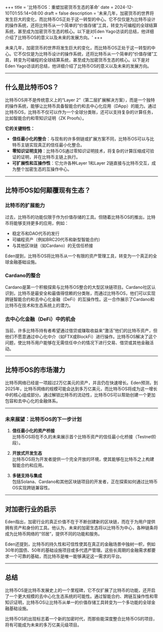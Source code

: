 +++
title = '比特币OS：重塑加密货币生态的革命'
date = 2024-12-10T01:55:14+08:00
draft = false
description = '未来几年，加密货币的世界将发生巨大的变化，而比特币OS正处于这一转型的中心。它不仅仅是为比特币设计的操作系统，还将比特币从一个简单的“价值存储”工具，转变为可编程的全球结算系统，甚至成为加密货币生态的核心。以下是对Eden Yago访谈的总结，他详细介绍了比特币OS的意义以及未来的发展方向。'
+++

未来几年，加密货币的世界将发生巨大的变化，而比特币OS正处于这一转型的中心。它不仅仅是为比特币设计的操作系统，还将比特币从一个简单的“价值存储”工具，转变为可编程的全球结算系统，甚至成为加密货币生态的核心。以下是对Eden Yago访谈的总结，他详细介绍了比特币OS的意义以及未来的发展方向。

---

## 什么是比特币OS？

比特币OS并不是传统意义上的“Layer 2”（第二层扩展解决方案），而是一个独特的操作系统，能够让比特币具备智能合约和去中心化应用（DApp）的能力。通过比特币OS，比特币不仅可以作为一个全球分类账，还可以支持复杂的计算任务，比如智能合约和零知识证明（ZK Proofs）。

**它的关键特性：**
- **信任最小化的整合**：与现有的许多侧链或扩展方案不同，比特币OS可以与比特币主链实现真正的信任最小化整合。
- **零知识证明支持**：比特币OS通过零知识证明技术，将复杂的计算压缩成可验证的证明，并在比特币主链上执行。
- **可扩展性和互操作性**：它允许各种Layer 1和Layer 2链直接与比特币交互，成为整个加密生态的互操作中心。

---

## 比特币OS如何颠覆现有生态？

### **比特币的扩展能力**

过去，比特币的功能仅限于作为价值存储的工具。但随着比特币OS的推出，比特币将能够支持更多的应用，例如：

- 稳定币和DAO代币的发行
- 可编程资产（例如BRC20代币和新型智能合约）
- 与其他区块链（如Cardano）的无信任桥接

Eden提到，比特币OS将比特币从一个有限的资产管理工具，转变为一个真正的全球金融基础设施。

### **Cardano的整合**

Cardano是第一个积极探索与比特币OS整合的大型区块链项目。Cardano社区认识到，比特币是最安全和最值得信赖的分类账，而通过比特币OS，他们可以实现跨链智能合约和去中心化金融（DeFi）的互操作性。这一合作展示了Cardano和比特币在技术和生态系统上的潜力。

### **去中心化金融（DeFi）中的机会**
当前，许多比特币持有者希望通过借贷或赚取收益来“激活”他们的比特币资产，但他们不愿意通过中心化中介（如FTX或BlockFi）进行操作。比特币OS解决了这个问题，使比特币用户能够在无需信任中介的情况下进行交易、借贷或其他金融活动。

---

## 比特币OS的市场潜力

比特币网络已经是一项超过2万亿美元的资产，并且仍在快速增长。Eden预测，到2025年，比特币网络的规模可能会达到多万亿美元，而比特币OS将成为这一增长中的核心组成部分。通过解锁比特币的流动性，比特币OS可以帮助创建一个更加包容和去中心化的金融体系。

---

### 未来展望：比特币OS的下一步计划

1. **信任最小化的资产桥接**  
   比特币OS将在不久的未来展示首个比特币资产的信任最小化桥接（Testnet阶段）。

2. **开放式开发生态**  
   比特币OS将为开发者提供一个完全开放的环境，使其能够在比特币之上构建智能合约和应用。

3. **多链支持与集成**  
   包括Solana、Cardano和其他区块链项目的开发者，正在探索如何通过比特币OS实现跨链兼容性。

---

## 对加密行业的启示

Eden指出，加密行业的真正价值不在于不断创建新的区块链，而在于为用户提供拥有资产和身份的工具。他认为，未来的加密生态将以比特币为中心，各种链条将成为比特币网络的“邻居”，提供不同的功能和服务。

Eden还提到，比特币的持久性和可信性使其在真正的金融场景中独树一帜，例如30年的国债、50年的基础设施项目或多代遗产管理。这些长周期的金融需求都要求一个可靠的基础，而比特币是唯一能够满足这一需求的平台。

---

## 总结

比特币OS是比特币发展史上的一个里程碑，它不仅扩展了比特币的功能，还开启了一个更大规模的去中心化生态系统的可能性。通过智能合约、跨链互操作性和零知识证明，比特币OS让比特币从单一的价值存储工具转变为一个多功能的全球金融基础设施。

比特币OS的出现标志着一个新的加密时代，而那些能深度整合比特币OS的项目，将有可能成为未来的多万亿美元级项目。
